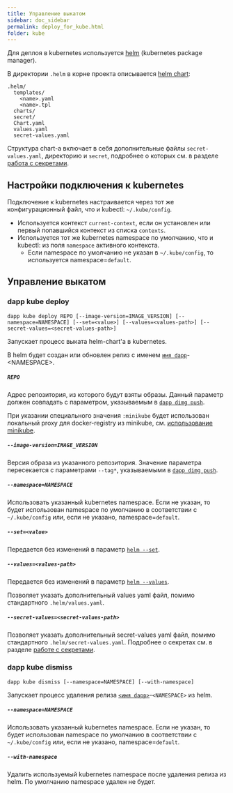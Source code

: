 ```yaml
---
title: Управление выкатом
sidebar: doc_sidebar
permalink: deploy_for_kube.html
folder: kube
---
```


Для деплоя в kubernetes используется [helm](https://helm.sh/) (kubernetes package manager).

В директории `.helm` в корне проекта описывается [helm chart](https://github.com/kubernetes/helm/blob/master/docs/charts.md#charts):

```
.helm/
  templates/
    <name>.yaml
    <name>.tpl
  charts/
  secret/
  Chart.yaml
  values.yaml
  secret-values.yaml
```

Структура chart-а включает в себя дополнительные файлы `secret-values.yaml`, директорию и `secret`, подробнее о которых см. в разделе [работа с секретами](#работа-с-секретами).

## Настройки подключения к kubernetes

Подключение к kubernetes настраивается через тот же конфигурационный файл, что и kubectl: `~/.kube/config`.

* Используется контекст `current-context`, если он установлен или первый попавшийся контекст из списка `contexts`.
* Используется тот же kubernetes namespace по умолчанию, что и kubectl: из поля `namespace` активного контекста.
  * Если namespace по умолчанию не указан в `~/.kube/config`, то используется namespace=`default`.

## Управление выкатом

### dapp kube deploy

```
dapp kube deploy REPO [--image-version=IMAGE_VERSION] [--namespace=NAMESPACE] [--set=<value>] [--values=<values-path>] [--secret-values=<secret-values-path>]
```

Запускает процесс выката helm-chart'а в kubernetes.

В helm будет создан или обновлен релиз с именем [`имя dapp`](definitions.html#имя-dapp)-\<NAMESPACE\>.

##### `REPO`

Адрес репозитория, из которого будут взяты образы. Данный параметр должен совпадать с параметром, указываемым в [`dapp dimg push`](base_commands.html#dapp-dimg-push).

При указании специального значения `:minikube` будет использован локальный proxy для docker-registry из minikube, см. [использование minikube](minikube_for_kube.html).

##### `--image-version=IMAGE_VERSION`

Версия образа из указанного репозитория. Значение параметра пересекается с параметрами `--tag*`, указываемыми в [`dapp dimg push`](base_commands.html#dapp-dimg-push).

##### `--namespace=NAMESPACE`

Использовать указанный kubernetes namespace. Если не указан, то будет использован namespace по умолчанию в соответствии с `~/.kube/config` или, если не указано, namespace=`default`.

##### `--set=<value>`

Передается без изменений в параметр [`helm --set`](https://github.com/kubernetes/helm/blob/master/docs/chart_template_guide/values_files.md#values-files).

##### `--values=<values-path>`

Передается без изменений в параметр [`helm --values`](https://github.com/kubernetes/helm/blob/master/docs/chart_template_guide/values_files.md#values-files).

Позволяет указать дополнительный values yaml файл, помимо стандартного `.helm/values.yaml`.

##### `--secret-values=<secret-values-path>`

Позволяет указать дополнительный secret-values yaml файл, помимо стандартного `.helm/secret-values.yaml`. Подробнее о секретах см. в разделе [работе с секретами](secrets_for_kube.html).

### dapp kube dismiss

```
dapp kube dismiss [--namespace=NAMESPACE] [--with-namespace]
```

Запускает процесс удаления релиза [`<имя dapp>`](definitions.html#имя-dapp)-`<NAMESPACE>` из helm.

##### `--namespace=NAMESPACE`

Использовать указанный kubernetes namespace. Если не указан, то будет использован namespace по умолчанию в соответствии с `~/.kube/config` или, если не указано, namespace=`default`.

##### `--with-namespace`

Удалить используемый kubernetes namespace после удаления релиза из helm. По умолчанию namespace удален не будет.

